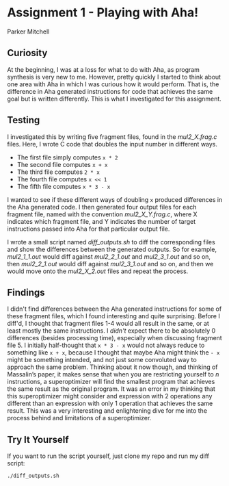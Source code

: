 
# Assignment 1 - Playing with Aha!

Parker Mitchell


## Curiosity
At the beginning, I was at a loss for what to do with Aha, as program synthesis is very new to me. However, pretty quickly I started to think about one area with Aha in which I was curious how it would perform. That is, the difference in Aha generated instructions for code that achieves the same goal but is written differently. This is what I investigated for this assignment.


## Testing

I investigated this by writing five fragment files, found in the *mul2_X.frag.c* files. Here, I wrote C code that doubles the input number in different ways.

- The first file simply computes `x * 2` 
- The second file computes `x + x`
- The third file computes `2 * x`
- The fourth file computes `x << 1`
- The fifth file computes `x * 3 - x`

I wanted to see if these different ways of doubling `x` produced differences in the Aha generated code. I then generated four output files for each fragment file, named with the convention *mul2_X_Y.frag.c*, where X indicates which fragment file, and Y indicates the number of target instructions passed into Aha for that particular output file.

I wrote a small script named *diff_outputs.sh* to diff the corresponding files and show the differences between the generated outputs. So for example, *mul2_1_1.out* would diff against *mul2_2_1.out* and *mul2_3_1.out* and so on, then *mul2_2_1.out* would diff against *mul2_3_1.out* and so on, and then we would move onto the *mul2_X_2.out* files and repeat the process.

## Findings
I didn't find differences between the Aha generated instructions for some of these fragment files, which I found interesting and quite surprising. Before I diff'd, I thought that fragment files 1-4 would all result in the same, or at least mostly the same instructions. I *didn't* expect there to be absolutely 0 differences (besides processing time), especially when discussing fragment file 5. I initially half-thought that `x * 3 - x` would not always reduce to something like `x + x`, because I thought that maybe Aha might think the `- x` might be something intended, and not just some convoluted way to approach the same problem. Thinking about it now though, and thinking of Massalin’s paper, it makes sense that when you are restricting yourself to *n* instructions, a superoptimizer will find the smallest program that achieves the same result as the original program. It was an error in my thinking that this superoptimizer might consider and expression with 2 operations any different than an expression with only 1 operation that achieves the same result. This was a very interesting and enlightening dive for me into the process behind and limitations of a superoptimizer.

## Try It Yourself
If you want to run the script yourself, just clone my repo and run my diff script:

    ./diff_outputs.sh
